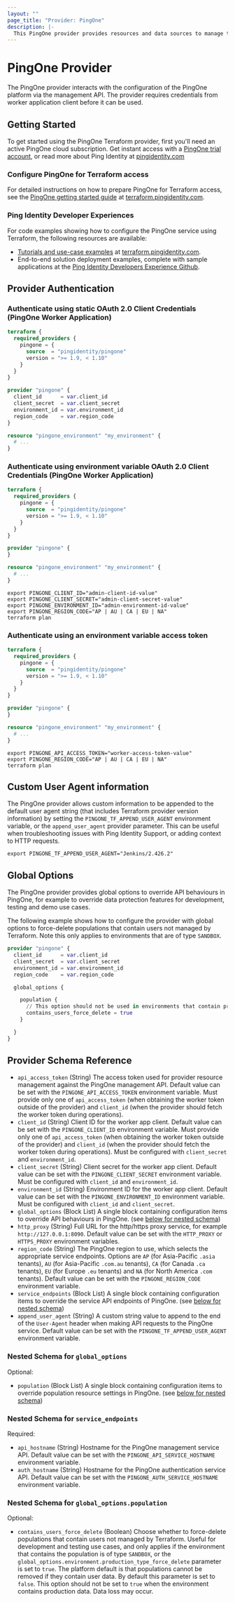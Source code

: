 ```yaml
---
layout: ""
page_title: "Provider: PingOne"
description: |-
  This PingOne provider provides resources and data sources to manage the PingOne platform as infrastructure-as-code, through the PingOne management API.
---
```


# PingOne Provider

The PingOne provider interacts with the configuration of the PingOne platform via the management API. The provider requires credentials from worker application client before it can be used.

## Getting Started

To get started using the PingOne Terraform provider, first you'll need an active PingOne cloud subscription.  Get instant access with a [PingOne trial account](https://www.pingidentity.com/en/try-ping.html), or read more about Ping Identity at [pingidentity.com](https://www.pingidentity.com)

### Configure PingOne for Terraform access

For detailed instructions on how to prepare PingOne for Terraform access, see the [PingOne getting started guide](https://terraform.pingidentity.com/getting-started/pingone/#configure-pingone-for-terraform-access) at [terraform.pingidentity.com](https://terraform.pingidentity.com).

### Ping Identity Developer Experiences

For code examples showing how to configure the PingOne service using Terraform, the following resources are available:

- [Tutorials and use-case examples](https://terraform.pingidentity.com/examples/) at [terraform.pingidentity.com](https://terraform.pingidentity.com).
- End-to-end solution deployment examples, complete with sample applications at the [Ping Identity Developers Experience Github](https://github.com/pingidentity-developers-experience?tab=repositories).

## Provider Authentication

### Authenticate using static OAuth 2.0 Client Credentials (PingOne Worker Application)

```terraform
terraform {
  required_providers {
    pingone = {
      source  = "pingidentity/pingone"
      version = ">= 1.9, < 1.10"
    }
  }
}

provider "pingone" {
  client_id      = var.client_id
  client_secret  = var.client_secret
  environment_id = var.environment_id
  region_code    = var.region_code
}

resource "pingone_environment" "my_environment" {
  # ...
}
```

### Authenticate using environment variable OAuth 2.0 Client Credentials (PingOne Worker Application)

```terraform
terraform {
  required_providers {
    pingone = {
      source  = "pingidentity/pingone"
      version = ">= 1.9, < 1.10"
    }
  }
}

provider "pingone" {
}

resource "pingone_environment" "my_environment" {
  # ...
}
```

```shell
export PINGONE_CLIENT_ID="admin-client-id-value"
export PINGONE_CLIENT_SECRET="admin-client-secret-value"
export PINGONE_ENVIRONMENT_ID="admin-environment-id-value"
export PINGONE_REGION_CODE="AP | AU | CA | EU | NA"
terraform plan
```

### Authenticate using an environment variable access token

```terraform
terraform {
  required_providers {
    pingone = {
      source  = "pingidentity/pingone"
      version = ">= 1.9, < 1.10"
    }
  }
}

provider "pingone" {
}

resource "pingone_environment" "my_environment" {
  # ...
}
```

```shell
export PINGONE_API_ACCESS_TOKEN="worker-access-token-value"
export PINGONE_REGION_CODE="AP | AU | CA | EU | NA"
terraform plan
```

## Custom User Agent information

The PingOne provider allows custom information to be appended to the default user agent string (that includes Terraform provider version information) by setting the `PINGONE_TF_APPEND_USER_AGENT` environment variable, or the `append_user_agent` provider parameter.  This can be useful when troubleshooting issues with Ping Identity Support, or adding context to HTTP requests.

```shell
export PINGONE_TF_APPEND_USER_AGENT="Jenkins/2.426.2"
```

## Global Options

The PingOne provider provides global options to override API behaviours in PingOne, for example to override data protection features for development, testing and demo use cases.

The following example shows how to configure the provider with global options to force-delete populations that contain users not managed by Terraform.  Note this only applies to environments that are of type `SANDBOX`.

```terraform
provider "pingone" {
  client_id      = var.client_id
  client_secret  = var.client_secret
  environment_id = var.environment_id
  region_code    = var.region_code

  global_options {

    population {
      // This option should not be used in environments that contain production data.  Data loss may occur.
      contains_users_force_delete = true
    }

  }
}
```

## Provider Schema Reference

- `api_access_token` (String) The access token used for provider resource management against the PingOne management API.  Default value can be set with the `PINGONE_API_ACCESS_TOKEN` environment variable.  Must provide only one of `api_access_token` (when obtaining the worker token outside of the provider) and `client_id` (when the provider should fetch the worker token during operations).
- `client_id` (String) Client ID for the worker app client.  Default value can be set with the `PINGONE_CLIENT_ID` environment variable.  Must provide only one of `api_access_token` (when obtaining the worker token outside of the provider) and `client_id` (when the provider should fetch the worker token during operations).  Must be configured with `client_secret` and `environment_id`.
- `client_secret` (String) Client secret for the worker app client.  Default value can be set with the `PINGONE_CLIENT_SECRET` environment variable.  Must be configured with `client_id` and `environment_id`.
- `environment_id` (String) Environment ID for the worker app client.  Default value can be set with the `PINGONE_ENVIRONMENT_ID` environment variable.  Must be configured with `client_id` and `client_secret`.
- `global_options` (Block List) A single block containing configuration items to override API behaviours in PingOne. (see [below for nested schema](#nestedblock--global_options))
- `http_proxy` (String) Full URL for the http/https proxy service, for example `http://127.0.0.1:8090`.  Default value can be set with the `HTTP_PROXY` or `HTTPS_PROXY` environment variables.
- `region_code` (String) The PingOne region to use, which selects the appropriate service endpoints.  Options are `AP` (for Asia-Pacific `.asia` tenants), `AU` (for Asia-Pacific `.com.au` tenants), `CA` (for Canada `.ca` tenants), `EU` (for Europe `.eu` tenants) and `NA` (for North America `.com` tenants).  Default value can be set with the `PINGONE_REGION_CODE` environment variable.
- `service_endpoints` (Block List) A single block containing configuration items to override the service API endpoints of PingOne. (see [below for nested schema](#nestedblock--service_endpoints))
- `append_user_agent` (String) A custom string value to append to the end of the `User-Agent` header when making API requests to the PingOne service. Default value can be set with the `PINGONE_TF_APPEND_USER_AGENT` environment variable.

<a id="nestedblock--global_options"></a>
### Nested Schema for `global_options`

Optional:

- `population` (Block List) A single block containing configuration items to override population resource settings in PingOne. (see [below for nested schema](#nestedblock--global_options))

<a id="nestedblock--service_endpoints"></a>
### Nested Schema for `service_endpoints`

Required:

- `api_hostname` (String) Hostname for the PingOne management service API.  Default value can be set with the `PINGONE_API_SERVICE_HOSTNAME` environment variable.
- `auth_hostname` (String) Hostname for the PingOne authentication service API.  Default value can be set with the `PINGONE_AUTH_SERVICE_HOSTNAME` environment variable.

<a id="nestedblock--global_options-population"></a>
### Nested Schema for `global_options.population`

Optional:

- `contains_users_force_delete` (Boolean) Choose whether to force-delete populations that contain users not managed by Terraform.  Useful for development and testing use cases, and only applies if the environment that contains the population is of type `SANDBOX`, or the `global_options.environment.production_type_force_delete` parameter is set to `true`.  The platform default is that populations cannot be removed if they contain user data.  By default this parameter is set to `false`. This option should not be set to `true` when the environment contains production data. Data loss may occur.
